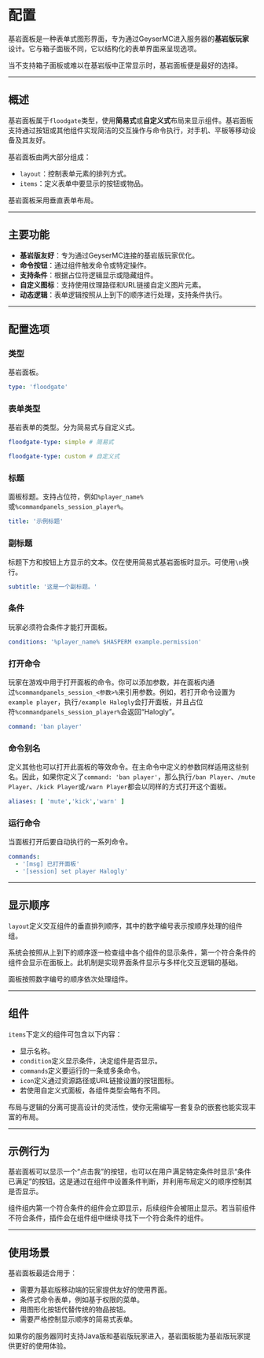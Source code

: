 # 配置

基岩面板是一种表单式图形界面，专为通过GeyserMC进入服务器的**基岩版玩家**设计。它与箱子面板不同，它以结构化的表单界面来呈现选项。

当不支持箱子面板或难以在基岩版中正常显示时，基岩面板便是最好的选择。

------

## 概述

基岩面板属于`floodgate`类型，使用**简易式**或**自定义式**布局来显示组件。基岩面板支持通过按钮或其他组件实现简洁的交互操作与命令执行，对手机、平板等移动设备及其友好。

基岩面板由两大部分组成：

- `layout`：控制表单元素的排列方式。
- `items`：定义表单中要显示的按钮或物品。

基岩面板采用垂直表单布局。

------

## 主要功能

- **基岩版友好**：专为通过GeyserMC连接的基岩版玩家优化。
- **命令按钮**：通过组件触发命令或特定操作。
- **支持条件**：根据占位符逻辑显示或隐藏组件。
- **自定义图标**：支持使用纹理路径和URL链接自定义图片元素。
- **动态逻辑**：表单逻辑按照从上到下的顺序进行处理，支持条件执行。

------

## 配置选项

### 类型

基岩面板。

```yaml
type: 'floodgate'
```

### 表单类型

基岩表单的类型。分为简易式与自定义式。

```yaml
floodgate-type: simple # 简易式
```

```yaml
floodgate-type: custom # 自定义式
```

### 标题

面板标题。支持占位符，例如`%player_name%`或`%commandpanels_session_player%`。

```yaml
title: '示例标题'
```

### 副标题

标题下方和按钮上方显示的文本。仅在使用简易式基岩面板时显示。可使用`\n`换行。

```yaml
subtitle: '这是一个副标题。'
```

### 条件

玩家必须符合条件才能打开面板。

```yaml
conditions: '%player_name% $HASPERM example.permission'
```

### 打开命令

玩家在游戏中用于打开面板的命令。你可以添加参数，并在面板内通过`%commandpanels_session_<参数>%`来引用参数。例如，若打开命令设置为`example player`，执行`/example Halogly`会打开面板，并且占位符`%commandpanels_session_player%`会返回“Halogly”。

```yaml
command: 'ban player'
```

### 命令别名

定义其他也可以打开此面板的等效命令。在主命令中定义的参数同样适用这些别名。因此，如果你定义了`command: 'ban player'`，那么执行`/ban Player`、`/mute Player`、`/kick Player`或`/warn Player`都会以同样的方式打开这个面板。

```yaml
aliases: [ 'mute','kick','warn' ]
```

### 运行命令

当面板打开后要自动执行的一系列命令。

```yaml
commands:
  - '[msg] 已打开面板'
  - '[session] set player Halogly'
```

------

## 显示顺序

`layout`定义交互组件的垂直排列顺序，其中的数字编号表示按顺序处理的组件组。

系统会按照从上到下的顺序逐一检查组中各个组件的显示条件，第一个符合条件的组件会显示在面板上。此机制是实现界面条件显示与多样化交互逻辑的基础。

面板按照数字编号的顺序依次处理组件。

------

## 组件

`items`下定义的组件可包含以下内容：

- 显示名称。
- `condition`定义显示条件，决定组件是否显示。
- `commands`定义要运行的一条或多条命令。
- `icon`定义通过资源路径或URL链接设置的按钮图标。
- 若使用自定义式面板，各组件类型会略有不同。

布局与逻辑的分离可提高设计的灵活性，使你无需编写一套复杂的嵌套也能实现丰富的布局。

------

## 示例行为

基岩面板可以显示一个“点击我”的按钮，也可以在用户满足特定条件时显示“条件已满足”的按钮。这是通过在组件中设置条件判断，并利用布局定义的顺序控制其是否显示。

组件组内第一个符合条件的组件会立即显示，后续组件会被阻止显示。若当前组件不符合条件，插件会在组件组中继续寻找下一个符合条件的组件。

------

## 使用场景

基岩面板最适合用于：

- 需要为基岩版移动端的玩家提供友好的使用界面。
- 条件式命令表单，例如基于权限的菜单。
- 用图形化按钮代替传统的物品按钮。
- 需要严格控制显示顺序的简易式表单。

如果你的服务器同时支持Java版和基岩版玩家进入，基岩面板能为基岩版玩家提供更好的使用体验。